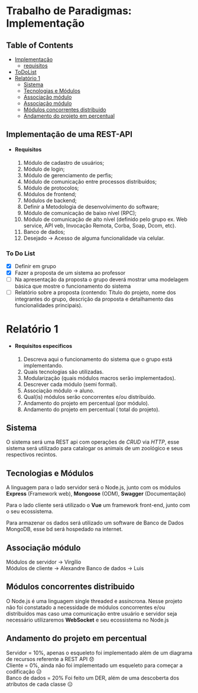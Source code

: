 # Trabalho de Paradigmas: Implementação

## Table of Contents

- [Implementação](#implementação-de-uma-rest-api)
  * [requisitos](#requisitos)
- [ToDoList](#to-do-list)
- [Relatório 1](#relatório-1)
  * [Sistema](#sistema)
  * [Tecnologias e Módulos](#tecnologias-e-módulos)
  * [Associação módulo](#associação-módulo)
  * [Associação módulo](#associação-módulo)
  * [Módulos concorrentes distribuido](#módulos-concorrentes-distribuido)
  * [Andamento do projeto em percentual](#andamento-do-projeto-em-percentual)

## Implementação de uma REST-API

* #### Requisitos
    1. Módulo de cadastro de usuários;
    2. Módulo de login;
    3. Módulo de gerenciamento de perfis;
    4. Módulo de comunicação entre processos distribuídos;
    5. Módulo de protocolos;
    6. Módulos de frontend;
    7. Módulos de backend;
    8. Definir a Metodologia de desenvolvimento do software;
    9. Módulo de comunicação de baixo nível (RPC);
    10. Módulo de comunicação de alto nível (definido pelo grupo ex. Web service, API veb, Invocação Remota, Corba, Soap, Dcom, etc).
    11. Banco de dados;
    12. Desejado -> Acesso de alguma funcionalidade via celular.

### To Do List

- [x] Definir em grupo
- [x] Fazer a proposta de um sistema ao professor
- [ ] Na apresentação da proposta o grupo deverá mostrar uma modelagem básica que mostre o funcionamento do sistema
- [ ] Relatório sobre a proposta (contendo: Título do projeto, nome dos integrantes do grupo, descrição da proposta e detalhamento das funcionalidades principais).

# Relatório 1

* #### Requisitos especificos
    1. Descreva aqui o funcionamento do sistema que o grupo está implementando.
    2. Quais tecnologias são utilizadas.
    3. Modularização (quais módulos macros serão implementados).
    4. Descrever cada módulo (semi formal).
    5. Associação módulo -> aluno.
    6. Qual(is) módulos serão concorrentes e/ou distribuído.
    7. Andamento do projeto em percentual (por módulo).
    8. Andamento do projeto em percentual ( total do projeto).

## Sistema

O sistema será uma REST api com operações de _CRUD_ via _HTTP_, esse sistema será utilizado para catalogar os animais de um zoológico e seus respectivos recintos.

## Tecnologias e Módulos

A linguagem para o lado servidor será o Node.js, junto com os módulos **Express**  (Framework web), **Mongoose** (ODM), **Swagger** (Documentação)

Para o lado cliente será utilizado o **Vue** um framework front-end, junto com o seu ecossistema.

Para armazenar os dados será utilizado um software de Banco de Dados MongoDB, esse bd será hospedado na internet.

## Associação módulo

Módulos de servidor -> Virgílio  
Módulos de cliente -> Alexandre 
Banco de dados -> Luis  

## Módulos concorrentes distribuido

O Node.js é uma linguagem single threaded e assíncrona. Nesse projeto não foi constatado a necessidade de módulos concorrentes e/ou distribuídos mas caso uma comunicação entre usuário e servidor seja necessário utilizaremos __WebSocket__ e seu ecossistema no Node.js

## Andamento do projeto em percentual

Servidor = 10%, apenas o esqueleto foi implementado além de um diagrama de recursos referente a REST API :disappointed:  
Cliente = 0%, ainda não foi implementado um esqueleto para começar a codificação :disappointed_relieved:  
Banco de dados = 20% Foi feito um DER, além de uma descoberta dos atributos de cada classe :expressionless:  

